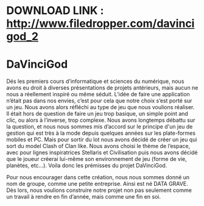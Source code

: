 

# DOWNLOAD LINK : http://www.filedropper.com/davincigod_2

# DaVinciGod
Dés les premiers cours d’informatique et sciences du numérique, nous avons eu droit à diverses présentations  de projets antérieurs, mais aucun ne nous a réellement inspiré ou même séduit. L’idée de faire une application n’était pas dans nos envies, c’est pour cela que notre choix s’est porté sur un jeu. Nous avons alors réfléchi au type de jeu que nous voulions réaliser. Il était hors de question de faire un jeu trop basique, un simple point and clic, ou alors à l’inverse, trop complexe. Nous avons longtemps débattu sur la question, et nous nous sommes mis d’accord sur le principe d'un jeu de gestion qui est très à la mode depuis quelques années sur les plate-formes mobiles et PC. Mais pour sortir du lot nous avons décidé de créer un jeu qui sort du model Clash of Clan like. Nous avons choisi le thème de l’espace, avec pour lignes inspiratrices Stellaris et Civilisation puis nous avons décidé que le joueur créerai lui-même son environnement de jeu (forme de vie, planètes, etc...). Voila donc les prémisses du projet DaVinciGod.

Pour nous encourager dans cette création, nous nous sommes donné un nom de groupe, comme une petite entreprise. Ainsi est né DATA GRAVE. Dès lors, nous voulions construire notre projet non pas seulement comme un travail à rendre en fin d’année, mais comme une fin en soi.
